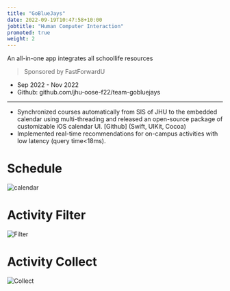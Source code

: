 ```yaml
---
title: "GoBlueJays"
date: 2022-09-19T10:47:58+10:00
jobtitle: "Human Computer Interaction"
promoted: true
weight: 2
---
```

An all-in-one app integrates all schoollife resources

> Sponsored by FastForwardU
- Sep 2022 - Nov 2022
- Github: github.com/jhu-oose-f22/team-gobluejays 


****

- Synchronized courses automatically from SIS of JHU to the embedded calendar using multi-threading and released an open-source package of customizable iOS calendar UI. [Github] (Swift, UIKit, Cocoa)
- Implemented real-time recommendations for on-campus activities with low latency (query time<18ms).

# Schedule
![calendar](/home/images/team/ScheduleCalendar.png)
# Activity Filter
![Filter](/home/images/team/ActivityFilter.png)
# Activity Collect
![Collect](/home/images/team/ActivityCollect.png)
